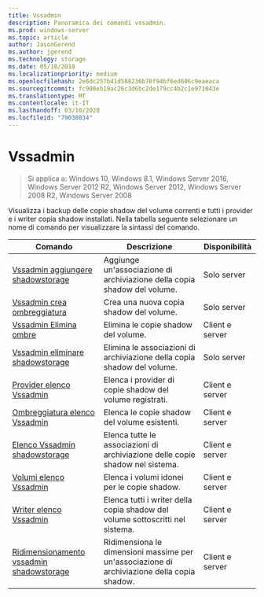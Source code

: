 ```yaml
---
title: Vssadmin
description: Panoramica dei comandi vssadmin.
ms.prod: windows-server
ms.topic: article
author: JasonGerend
ms.author: jgerend
ms.technology: storage
ms.date: 05/18/2018
ms.localizationpriority: medium
ms.openlocfilehash: 2e6dc257b41d588236b78f94bf6ed606c9eaeaca
ms.sourcegitcommit: fc900eb19ac26c3d6bc2de179cc4b2c1e971043e
ms.translationtype: MT
ms.contentlocale: it-IT
ms.lasthandoff: 03/10/2020
ms.locfileid: "79038034"
---
```

# <a name="vssadmin"></a>Vssadmin

>Si applica a: Windows 10, Windows 8.1, Windows Server 2016, Windows Server 2012 R2, Windows Server 2012, Windows Server 2008 R2, Windows Server 2008

Visualizza i backup delle copie shadow del volume correnti e tutti i provider e i writer copia shadow installati. Nella tabella seguente selezionare un nome di comando per visualizzare la sintassi del comando.

|Comando|Descrizione|Disponibilità
|---|---|---
|[Vssadmin aggiungere shadowstorage](https://docs.microsoft.com/previous-versions/windows/it-pro/windows-server-2012-r2-and-2012/cc788051(v%3dws.11))|Aggiunge un'associazione di archiviazione della copia shadow del volume.| Solo server
|[Vssadmin crea ombreggiatura](https://docs.microsoft.com/previous-versions/windows/it-pro/windows-server-2012-r2-and-2012/cc788055(v%3dws.11))|Crea una nuova copia shadow del volume.| Solo server
|[Vssadmin Elimina ombre](vssadmin-delete-shadows.md)|Elimina le copie shadow del volume.| Client e server
|[Vssadmin eliminare shadowstorage](https://docs.microsoft.com/previous-versions/windows/it-pro/windows-server-2012-r2-and-2012/cc785461(v%3dws.11))|Elimina le associazioni di archiviazione della copia shadow del volume.| Solo server
|[Provider elenco Vssadmin](https://docs.microsoft.com/previous-versions/windows/it-pro/windows-server-2012-r2-and-2012/cc788108(v%3dws.11))|Elenca i provider di copie shadow del volume registrati.| Client e server
|[Ombreggiatura elenco Vssadmin](vssadmin-list-shadows.md)|Elenca le copie shadow del volume esistenti.| Client e server
|[Elenco Vssadmin shadowstorage](https://docs.microsoft.com/previous-versions/windows/it-pro/windows-server-2012-r2-and-2012/cc788045(v%3dws.11))|Elenca tutte le associazioni di archiviazione delle copie shadow nel sistema.| Client e server
|[Volumi elenco Vssadmin](https://docs.microsoft.com/previous-versions/windows/it-pro/windows-server-2012-r2-and-2012/cc788064(v%3dws.11))|Elenca i volumi idonei per le copie shadow.| Client e server
|[Writer elenco Vssadmin](vssadmin-list-writers.md)|Elenca tutti i writer della copia shadow del volume sottoscritti nel sistema.| Client e server
|[Ridimensionamento vssadmin shadowstorage](vssadmin-resize-shadowstorage.md)|Ridimensiona le dimensioni massime per un'associazione di archiviazione della copia shadow.| Client e server
